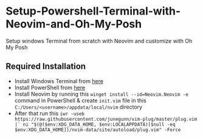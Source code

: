 # Setup-Powershell-Terminal-with-Neovim-and-Oh-My-Posh
Setup windows Terminal from scratch with Neovim and customize with Oh My Posh
## Required Installation
- Install Windows Terminal from [here](https://www.microsoft.com/store/productid/9N0DX20HK701?ocid=pdpshare)
- Install PowerShell from [here](https://www.microsoft.com/store/productid/9MZ1SNWT0N5D?ocid=pdpshare)
- Install Neovim by running this `winget install --id=Neovim.Neovim -e`  command in PowerShell & create `init.vim` file in this `C:/Users/<username>/appdata/local/nvim` directory
- After that run this ```iwr -useb https://raw.githubusercontent.com/junegunn/vim-plug/master/plug.vim |`
    ni "$(@($env:XDG_DATA_HOME, $env:LOCALAPPDATA)[$null -eq $env:XDG_DATA_HOME])/nvim-data/site/autoload/plug.vim" -Force```
